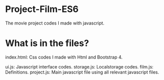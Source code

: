 # Project-Film-ES6
The movie project codes I made with javascript.

# What is in the files?
index.html: Css codes I made with Html and Bootstrap 4.

ui.js: Javascript interface codes.
storage.js: Localstorage codes.
film.js: Definitions.
project.js: Main javascript file using all relevant javascript files.
